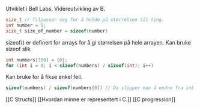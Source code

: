 Utviklet i Bell Labs. Videreutvikling av B.

```c
size_t // Tilpasser seg for å holde på størrelsen til ting.
int number = 5;
size_t size_of_number = sizeof(number)
```
sizeof() er definert for arrays for å gi størrelsen på hele arrayen.
Kan bruke sizeof slik
```c
int numbers[100] = {0};
for (int i = 0; i < sizeof(numbers) / sizeof(int); i++)

```
Kan bruke for å fikse enkel feil.

```c
sizeof(numbers) / sizeof(numbers[0]) // Da slipper man å endre fra int hvis man bytter datatype
```
[[C Structs]]
[[Hvordan minne er representert i C.]]
[[C progression]]
